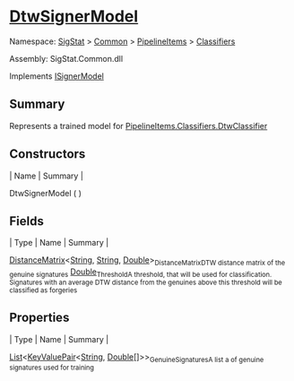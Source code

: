 # [DtwSignerModel](./DtwSignerModel.md)

Namespace: [SigStat]() > [Common](./../../README.md) > [PipelineItems]() > [Classifiers](./README.md)

Assembly: SigStat.Common.dll

Implements [ISignerModel](./../../Pipeline/ISignerModel.md)

## Summary
Represents a trained model for [PipelineItems.Classifiers.DtwClassifier](https://github.com/hargitomi97/sigstat/blob/master/docs/md/SigStat/Common/PipelineItems/Classifiers/DtwClassifier.md)

## Constructors

| Name | Summary | 

DtwSignerModel (  )<sub></sub>


## Fields

| Type | Name | Summary | 

[DistanceMatrix](./../../DistanceMatrix-3.md)\<[String](https://docs.microsoft.com/en-us/dotnet/api/System.String), [String](https://docs.microsoft.com/en-us/dotnet/api/System.String), [Double](https://docs.microsoft.com/en-us/dotnet/api/System.Double)><sub>DistanceMatrix</sub><sub>DTW distance matrix of the genuine signatures</sub>
[Double](https://docs.microsoft.com/en-us/dotnet/api/System.Double)<sub>Threshold</sub><sub>A threshold, that will be used for classification. Signatures with  an average DTW distance from the genuines above this threshold will  be classified as forgeries</sub>


## Properties

| Type | Name | Summary | 

[List](https://docs.microsoft.com/en-us/dotnet/api/System.Collections.Generic.List-1)\<[KeyValuePair](https://docs.microsoft.com/en-us/dotnet/api/System.Collections.Generic.KeyValuePair-2)\<[String](https://docs.microsoft.com/en-us/dotnet/api/System.String), [Double](https://docs.microsoft.com/en-us/dotnet/api/System.Double)[]>><sub>GenuineSignatures</sub><sub>A list a of genuine signatures used for training</sub>


